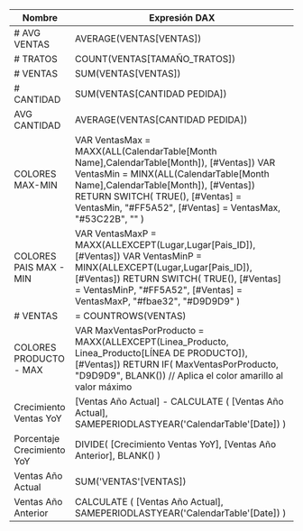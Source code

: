 <div align="center">
<table>
<thead>
<tr>
<th>Nombre</th>
<th>Expresión DAX</th>
</tr>
</thead>
<tbody>
<tr>
<td># AVG VENTAS</td>
<td>AVERAGE(VENTAS[VENTAS])</td>
</tr>
<tr>
<td># TRATOS</td>
<td>COUNT(VENTAS[TAMAÑO_TRATOS])</td>
</tr>
<tr>
<td># VENTAS</td>
<td>SUM(VENTAS[VENTAS])</td>
</tr>
<tr>
<td># CANTIDAD</td>
<td>SUM(VENTAS[CANTIDAD PEDIDA])</td>
</tr>
<tr>
<td>AVG CANTIDAD</td>
<td>AVERAGE(VENTAS[CANTIDAD PEDIDA])</td>
</tr>
<tr>
<td>COLORES MAX-MIN</td>
<td>VAR VentasMax = MAXX(ALL(CalendarTable[Month Name],CalendarTable[Month]), [#Ventas]) VAR VentasMin = MINX(ALL(CalendarTable[Month Name],CalendarTable[Month]), [#Ventas]) RETURN SWITCH( TRUE(), [#Ventas] = VentasMin, "#FF5A52", [#Ventas] = VentasMax, "#53C22B", "" )</td>
</tr>
<tr>
<td>COLORES PAIS MAX - MIN</td>
<td>VAR VentasMaxP = MAXX(ALLEXCEPT(Lugar,Lugar[Pais_ID]), [#Ventas]) VAR VentasMinP = MINX(ALLEXCEPT(Lugar,Lugar[Pais_ID]), [#Ventas]) RETURN SWITCH( TRUE(), [#Ventas] = VentasMinP, "#FF5A52", [#Ventas] = VentasMaxP, "#fbae32", "#D9D9D9" )</td>
</tr>
<tr>
<td># VENTAS</td>
<td>= COUNTROWS(VENTAS)</td>
</tr>
<tr>
<td>COLORES PRODUCTO - MAX</td>
<td>VAR MaxVentasPorProducto = MAXX(ALLEXCEPT(Linea_Producto, Linea_Producto[LÍNEA DE PRODUCTO]), [#Ventas]) RETURN IF( MaxVentasPorProducto, "D9D9D9", BLANK()) // Aplica el color amarillo al valor máximo</td>
</tr>
<tr>
<td>Crecimiento Ventas YoY</td>
<td>[Ventas Año Actual] - CALCULATE ( [Ventas Año Actual], SAMEPERIODLASTYEAR('CalendarTable'[Date]) )</td>
</tr>
<tr>
<td>Porcentaje Crecimiento YoY</td>
<td>DIVIDE( [Crecimiento Ventas YoY], [Ventas Año Anterior], BLANK() )</td>
</tr>
<tr>
<td>Ventas Año Actual</td>
<td>SUM('VENTAS'[VENTAS])</td>
</tr>
<tr>
<td>Ventas Año Anterior</td>
<td>CALCULATE ( [Ventas Año Actual], SAMEPERIODLASTYEAR('CalendarTable'[Date]) )</td>
</tr>
</tbody>
</table>
</div>
